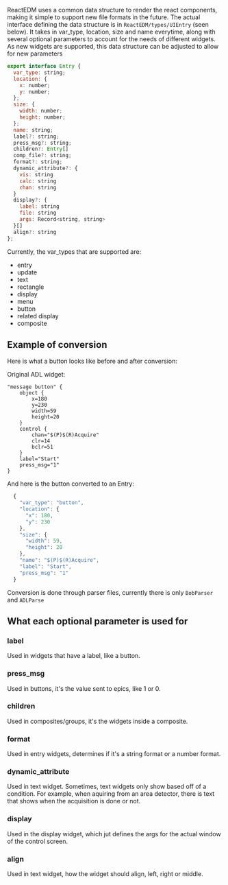 ReactEDM uses a common data structure to render the react components, making it simple to support new file formats in the future. The actual interface defining the data structure is in `ReactEDM/types/UIEntry` (seen below). It takes in var_type, location, size and name everytime, along with several optional parameters to account for the needs of different widgets. As new widgets are supported, this data structure can be adjusted to allow for new parameters

```javascript
export interface Entry {
  var_type: string;  
  location: {
    x: number;
    y: number;
  };
  size: {
    width: number;
    height: number;
  };
  name: string;    
  label?: string;
  press_msg?: string;
  children?: Entry[]
  comp_file?: string;
  format?: string;
  dynamic_attribute?: {
    vis: string
    calc: string
    chan: string
  }
  display?: {
    label: string
    file: string
    args: Record<string, string>
  }[]
  align?: string
};

```

Currently, the var_types that are supported are:
- entry
- update
- text
- rectangle
- display
- menu
- button
- related display
- composite


## Example of conversion
Here is what a button looks like before and after conversion:

Original ADL widget:
```
"message button" {
	object {
		x=180
		y=230
		width=59
		height=20
	}
	control {
		chan="$(P)$(R)Acquire"
		clr=14
		bclr=51
	}
	label="Start"
	press_msg="1"
}
```
And here is the button converted to an Entry:

```javascript
  {
    "var_type": "button",
    "location": {
      "x": 180,
      "y": 230
    },
    "size": {
      "width": 59,
      "height": 20
    },
    "name": "$(P)$(R)Acquire",
    "label": "Start",
    "press_msg": "1"
  }
```

Conversion is done through parser files, currently there is only `BobParser` and `ADLParse`

## What each optional parameter is used for

### label
Used in widgets that have a label, like a button. 

### press_msg
Used in buttons, it's the value sent to epics, like 1 or 0. 

### children
Used in composites/groups, it's the widgets inside a composite. 

### format
Used in entry widgets, determines if it's a string format or a number format. 

### dynamic_attribute
Used in text widget. Sometimes, text widgets only show based off of a condition. For example, when aquiring from an area detector, there is text that shows when the acquisition is done or not.

### display
Used in the display widget, which jut defines the args for the actual window of the control screen. 

### align
Used in text widget, how the widget should align, left, right or middle. 